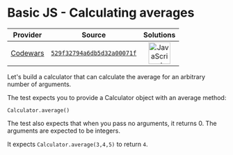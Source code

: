 [_metadata_:generated]: - "true"

# Basic JS - Calculating averages

<!-- INFO TABLE BEGIN -->

| Provider                                        | Source                                                                               | Solutions                                                                                                                                                    |
| :---------------------------------------------: | :----------------------------------------------------------------------------------: | :----------------------------------------------------------------------------------------------------------------------------------------------------------: |
| [Codewars](../../../docs/providers/Codewars.md) | [`529f32794a6db5d32a00071f`](https://www.codewars.com/kata/529f32794a6db5d32a00071f) | [<img src="https://res.cloudinary.com/rascaltwo/image/upload/v1631924076/javascript_ehszr7.svg" alt="JavaScript" title="JavaScript" width="50" />](solve.js) |

<!-- INFO TABLE END -->

Let's build a calculator that can calculate the average for an arbitrary number of arguments.

The test expects you to provide a Calculator object with an average method:
```
Calculator.average()
```

The test also expects that when you pass no arguments, it returns 0. The arguments are expected to be integers.

It expects `Calculator.average(3,4,5)` to return `4`.

